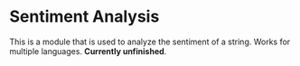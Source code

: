 # Sentiment Analysis
This is a module that is used to analyze the sentiment of a string. Works for multiple languages. __Currently unfinished__.

